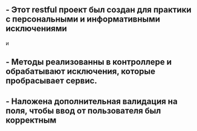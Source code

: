 ## - Этот restful проект был создан для практики с персональными и информативными исключениями  
 и
## - Методы реализованны в контроллере и обрабатывают исключения, которые пробрасывает сервис. 

## - Наложена дополнительная валидация на поля, чтобы ввод от пользователя был корректным
